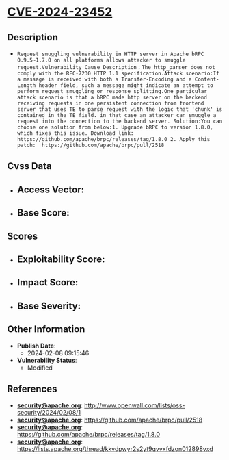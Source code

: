 
# [CVE-2024-23452](https://cve.mitre.org/cgi-bin/cvename.cgi?name=CVE-2024-23452)

## Description

- `Request smuggling vulnerability in HTTP server in Apache bRPC 0.9.5~1.7.0 on all platforms allows attacker to smuggle request.Vulnerability Cause Description：The http_parser does not comply with the RFC-7230 HTTP 1.1 specification.Attack scenario:If a message is received with both a Transfer-Encoding and a Content-Length header field, such a message might indicate an attempt to perform request smuggling or response splitting.One particular attack scenario is that a bRPC made http server on the backend receiving requests in one persistent connection from frontend server that uses TE to parse request with the logic that 'chunk' is contained in the TE field. in that case an attacker can smuggle a request into the connection to the backend server. Solution:You can choose one solution from below:1. Upgrade bRPC to version 1.8.0, which fixes this issue. Download link:  https://github.com/apache/brpc/releases/tag/1.8.0 2. Apply this patch:  https://github.com/apache/brpc/pull/2518`

## Cvss Data

- **Access Vector**:
  - 
- **Base Score**:
  - 

## Scores

- **Exploitability Score**:
  - 
- **Impact Score**:
  - 
- **Base Severity**:
  - 

## Other Information

- **Publish Date**:
  - 2024-02-08 09:15:46
- **Vulnerability Status**:
  - Modified

## References

- **security@apache.org**: http://www.openwall.com/lists/oss-security/2024/02/08/1
- **security@apache.org**: https://github.com/apache/brpc/pull/2518
- **security@apache.org**: https://github.com/apache/brpc/releases/tag/1.8.0
- **security@apache.org**: https://lists.apache.org/thread/kkvdpwyr2s2yt9qvvxfdzon012898vxd
